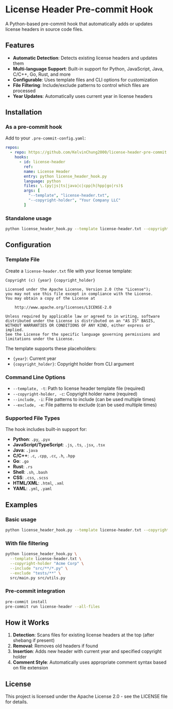 # License Header Pre-commit Hook

A Python-based pre-commit hook that automatically adds or updates license headers in source code files.

## Features

- **Automatic Detection**: Detects existing license headers and updates them
- **Multi-language Support**: Built-in support for Python, JavaScript, Java, C/C++, Go, Rust, and more
- **Configurable**: Uses template files and CLI options for customization
- **File Filtering**: Include/exclude patterns to control which files are processed
- **Year Updates**: Automatically uses current year in license headers

## Installation

### As a pre-commit hook

Add to your `.pre-commit-config.yaml`:

```yaml
repos:
  - repo: https://github.com/KelvinChung2000/license-header-pre-commit
    hooks:
      - id: license-header
        ref:
        name: License Header
        entry: python license_header_hook.py
        language: python
        files: \.(py|js|ts|java|c|cpp|h|hpp|go|rs)$
        args: [
          "--template", "license-header.txt",
          "--copyright-holder", "Your Company LLC"
        ]
```

### Standalone usage

```bash
python license_header_hook.py --template license-header.txt --copyright-holder "Your Company LLC" file1.py file2.js
```

## Configuration

### Template File

Create a `license-header.txt` file with your license template:

```
Copyright (c) {year} {copyright_holder}

Licensed under the Apache License, Version 2.0 (the "License");
you may not use this file except in compliance with the License.
You may obtain a copy of the License at

    http://www.apache.org/licenses/LICENSE-2.0

Unless required by applicable law or agreed to in writing, software
distributed under the License is distributed on an "AS IS" BASIS,
WITHOUT WARRANTIES OR CONDITIONS OF ANY KIND, either express or implied.
See the License for the specific language governing permissions and
limitations under the License.
```

The template supports these placeholders:
- `{year}`: Current year
- `{copyright_holder}`: Copyright holder from CLI argument

### Command Line Options

- `--template, -t`: Path to license header template file (required)
- `--copyright-holder, -c`: Copyright holder name (required)
- `--include, -i`: File patterns to include (can be used multiple times)
- `--exclude, -e`: File patterns to exclude (can be used multiple times)

### Supported File Types

The hook includes built-in support for:

- **Python**: `.py`, `.pyx`
- **JavaScript/TypeScript**: `.js`, `.ts`, `.jsx`, `.tsx`
- **Java**: `.java`
- **C/C++**: `.c`, `.cpp`, `.cc`, `.h`, `.hpp`
- **Go**: `.go`
- **Rust**: `.rs`
- **Shell**: `.sh`, `.bash`
- **CSS**: `.css`, `.scss`
- **HTML/XML**: `.html`, `.xml`
- **YAML**: `.yml`, `.yaml`

## Examples

### Basic usage
```bash
python license_header_hook.py --template license-header.txt --copyright-holder "Acme Corp" src/main.py
```

### With file filtering
```bash
python license_header_hook.py \
  --template license-header.txt \
  --copyright-holder "Acme Corp" \
  --include "src/**/*.py" \
  --exclude "tests/**" \
  src/main.py src/utils.py
```

### Pre-commit integration
```bash
pre-commit install
pre-commit run license-header --all-files
```

## How it Works

1. **Detection**: Scans files for existing license headers at the top (after shebang if present)
2. **Removal**: Removes old headers if found
3. **Insertion**: Adds new header with current year and specified copyright holder
4. **Comment Style**: Automatically uses appropriate comment syntax based on file extension

## License

This project is licensed under the Apache License 2.0 - see the LICENSE file for details.
